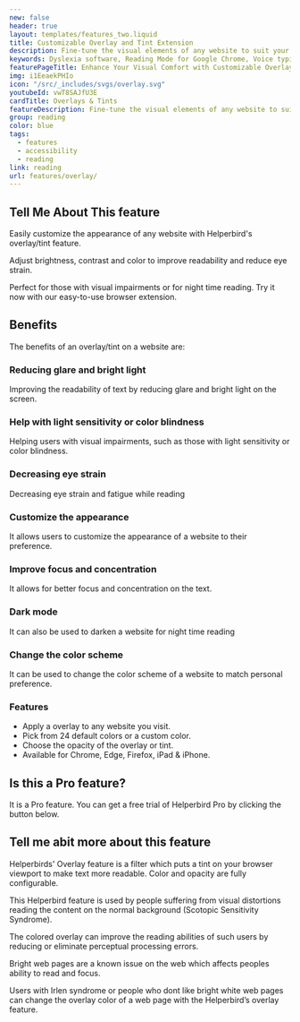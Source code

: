 ```yaml
---
new: false
header: true
layout: templates/features_two.liquid
title: Customizable Overlay and Tint Extension
description: Fine-tune the visual elements of any website to suit your needs with Helperbird's Customizable Overlays & Tints feature. Dial down glare, ease eye strain, and combat fatigue by adjusting brightness, contrast, and color to create a personalized browsing environment.
keywords: Dyslexia software, Reading Mode for Google Chrome, Voice typing for Chrome, Text to speech for Chrome, text reader, Immersive Reader, dyslexia fonts, accessibility software, dyslexia software, Helperbird for Edge, Helperbird for Firefox, Helperbird for Chrome, Opendyslexic for Chrome, OpenDyslexic
featurePageTitle: Enhance Your Visual Comfort with Customizable Overlays & Tints from Helperbird
img: i1EeaekPHIo
icon: "/src/_includes/svgs/overlay.svg"
youtubeId: vwT8SAJfU3E
cardTitle: Overlays & Tints
featureDescription: Fine-tune the visual elements of any website to suit your needs with Helperbird's Customizable Overlays & Tints feature. Dial down glare, ease eye strain, and combat fatigue by adjusting brightness, contrast, and color to create a personalized browsing environment.
group: reading
color: blue
tags: 
  - features
  - accessibility
  - reading
link: reading
url: features/overlay/
---
```


## Tell Me About This feature

Easily customize the appearance of any website with Helperbird's overlay/tint feature. 

Adjust brightness, contrast and color to improve readability and reduce eye strain. 

Perfect for those with visual impairments or for night time reading. Try it now with our easy-to-use browser extension.



## Benefits

The benefits of an overlay/tint on a website are:

### Reducing glare and bright light
Improving the readability of text by reducing glare and bright light on the screen.

### Help with light sensitivity or color blindness
Helping users with visual impairments, such as those with light sensitivity or color blindness.

### Decreasing eye strain
Decreasing eye strain and fatigue while reading

### Customize the appearance
It allows users to customize the appearance of a website to their preference.

### Improve focus and concentration
It allows for better focus and concentration on the text.

### Dark mode
It can also be used to darken a website for night time reading

### Change the color scheme
It can be used to change the color scheme of a website to match personal preference.


### Features

- Apply a overlay to any website you visit.
- Pick from 24 default colors or a custom color.
- Choose the opacity of the overlay or tint.
- Available for Chrome, Edge, Firefox, iPad &  iPhone.

      
## Is this a Pro feature?
It is a Pro feature. You can get a free trial of Helperbird Pro by clicking the button below.


## Tell me abit more about this feature
      
      
Helperbirds' Overlay feature is a filter which puts a tint on your browser viewport to make text more readable. Color and opacity are fully configurable. 

This Helperbird feature is used by people suffering from visual distortions reading the content on the normal background (Scotopic Sensitivity Syndrome).

The colored overlay can improve the reading abilities of such users by reducing or eliminate perceptual processing errors.

Bright web pages are a known issue on the web which affects peoples ability to read and focus.

Users with Irlen syndrome or people who dont like bright white web pages can change the overlay color of a web page with the Helperbird’s overlay feature.


